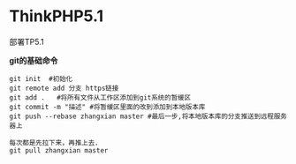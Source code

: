 # ThinkPHP5.1
部署TP5.1

**git的基础命令**

~~~
git init  #初始化
git remote add 分支 https链接
git add .	#将所有文件从工作区添加到git系统的暂缓区
git commit -m "描述" #将暂缓区里面的改到添加到本地版本库
git push --rebase zhangxian master #最后一步,将本地版本库的分支推送到远程服务器上

每次都是先拉下来，再推上去.
git pull zhangxian master
~~~

